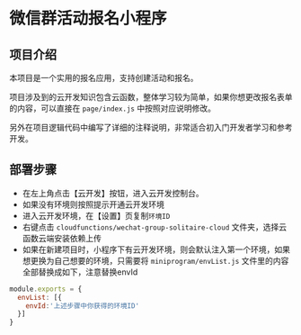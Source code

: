 # 微信群活动报名小程序

## 项目介绍

本项目是一个实用的报名应用，支持创建活动和报名。

项目涉及到的云开发知识包含云函数，整体学习较为简单，如果你想更改报名表单的内容，可以直接在 `page/index.js` 中按照对应说明修改。

另外在项目逻辑代码中编写了详细的注释说明，非常适合初入门开发者学习和参考开发。

## 部署步骤

- 在左上角点击【云开发】按钮，进入云开发控制台。
- 如果没有环境则按照提示开通云开发环境
- 进入云开发环境，在【设置】页复制`环境ID`
- 右键点击 `cloudfunctions/wechat-group-solitaire-cloud` 文件夹，选择云函数云端安装依赖上传
- 如果在新建项目时，小程序下有云开发环境，则会默认注入第一个环境，如果想更换为自己想要的环境，只需要将 `miniprogram/envList.js` 文件里的内容全部替换成如下，注意替换envId

``` js
module.exports = {
  envList: [{
    envId:'上述步骤中你获得的环境ID'
  }]
}
```

